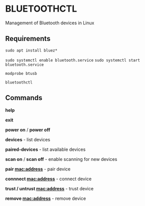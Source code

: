 # BLUETOOTHCTL

Management of Bluetooth devices in Linux

## Requirements

`sudo apt install bluez*`

`sudo systemctl enable bluetooth.service`
`sudo systemctl start bluetooth.service`

`modprobe btusb`

`bluetoothctl`

## Commands

**help**

**exit**

**power on** / **power off**

**devices** - list devices

**paired-devices** - list available devices

**scan on** / **scan off** - enable scanning for new devices

**pair <mac:address>** - pair device

**connnect <mac:address>** - connect device

**trust / untrust <mac:address>** - trust device

**remove <mac:address>** - remove device
